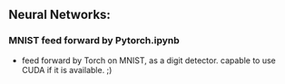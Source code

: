 ## Neural Networks: 
### MNIST feed forward by Pytorch.ipynb
- feed forward by Torch on MNIST, as a digit detector. capable to use CUDA if it is available. ;)
